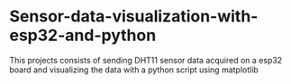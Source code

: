 # Sensor-data-visualization-with-esp32-and-python
This projects consists of sending DHT11 sensor data acquired on a esp32 board and visualizing the data with a python script using matplotlib
